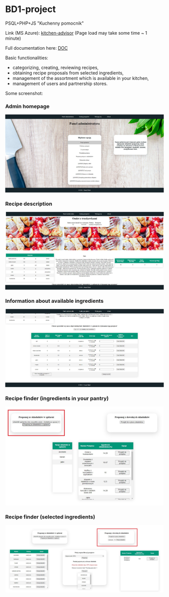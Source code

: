# BD1-project
PSQL+PHP+JS "Kuchenny pomocnik"

Link (MS Azure): [kitchen-advisor](https://kitchen-advisor.azurewebsites.net/) (Page load may take some time ~ 1 minute)

Full documentation here: [DOC](https://github.com/patryk0504/BD1-project/blob/main/dokumentacja/BD1_Patryk_Sledz_doc.pdf)

Basic functionalities:
* categorizing, creating, reviewing recipes,
* obtaining recipe proposals from selected ingredients,
* management of the assortment which is available in your kitchen,
* management of users and partnership stores.

Some screenshot:

<h3>Admin homepage</h3>

![admin_homepage](https://github.com/patryk0504/BD1-project/blob/main/dokumentacja/homepage.jpg?raw=true)

<h3>Recipe description</h3>

![recipe1](https://github.com/patryk0504/BD1-project/blob/main/dokumentacja/recipe1.jpg?raw=true)

<h3>Information about available ingredients</h3>

![recipe2](https://github.com/patryk0504/BD1-project/blob/main/dokumentacja/recipe2.jpg?raw=true)

<h3>Recipe finder (ingredients in your pantry)</h3>

![finder1](https://github.com/patryk0504/BD1-project/blob/main/dokumentacja/suggestions2.jpg)

<h3>Recipe finder (selected ingredients)</h3>

![finder2](https://github.com/patryk0504/BD1-project/blob/main/dokumentacja/suggestions3.jpg)

